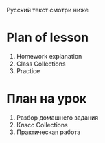 Русский текст смотри ниже

# Plan of lesson <br/>
1. Homework explanation  <br/>
2. Class Collections  <br/>
3. Practice  <br/>


# План на урок <br/>
1. Разбор домашнего задания  <br/>
2. Класс Collections  <br/>
3. Практическая работа  <br/>
